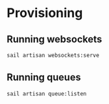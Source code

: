 # Provisioning

## Running websockets

```sh
sail artisan websockets:serve
```

## Running queues

```sh
sail artisan queue:listen
```
